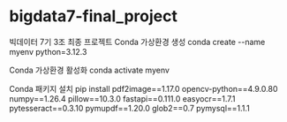 # bigdata7-final_project
빅데이터 7기 3조 최종 프로젝트
Conda 가상환경 생성
conda create --name myenv python=3.12.3

Conda 가상환경 활성화
conda activate myenv

Conda 패키지 설치
pip install pdf2image==1.17.0 opencv-python==4.9.0.80 numpy==1.26.4 pillow==10.3.0 fastapi==0.111.0 easyocr==1.7.1 pytesseract==0.3.10 pymupdf==1.20.0 glob2==0.7 pymysql==1.1.1
